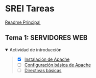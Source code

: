 
# SREI Tareas

[Readme Principal](/README.md)

## Tema 1: SERVIDORES WEB

<details open>

<summary>Actividad de introducción</summary>

> * [x] [Instalación de Apache](Actividades/1.1.md)
> * [ ] [Configuración básica de Apache](Actividades/1.2.md)
> * [ ] [Directivas básicas](Actividades/1.3.md)

</details>
